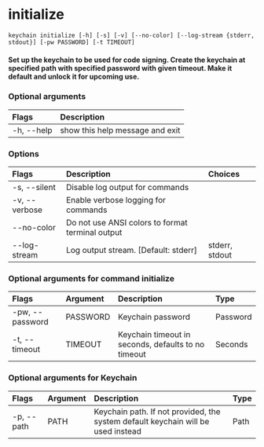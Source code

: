 
initialize
==========


``keychain initialize [-h] [-s] [-v] [--no-color] [--log-stream {stderr, stdout}] [-pw PASSWORD] [-t TIMEOUT] ``
#### Set up the keychain to be used for code signing. Create the keychain        at specified path with specified password with given timeout.        Make it default and unlock it for upcoming use.

### Optional arguments

|Flags|Description|
| :--- | :--- |
|-h, --help|show this help message and exit|

### Options

|Flags|Description|Choices|
| :--- | :--- | :--- |
|-s, --silent|Disable log output for commands||
|-v, --verbose|Enable verbose logging for commands||
|--no-color|Do not use ANSI colors to format terminal output||
|--log-stream|Log output stream. [Default: stderr]|stderr, stdout|

### Optional arguments for command initialize

|Flags|Argument|Description|Type|
| :--- | :--- | :--- | :--- |
|-pw, --password|PASSWORD|Keychain password|Password|
|-t, --timeout|TIMEOUT|Keychain timeout in seconds, defaults to no timeout|Seconds|

### Optional arguments for Keychain

|Flags|Argument|Description|Type|
| :--- | :--- | :--- | :--- |
|-p, --path|PATH|Keychain path. If not provided, the system default keychain will be used instead|Path|
